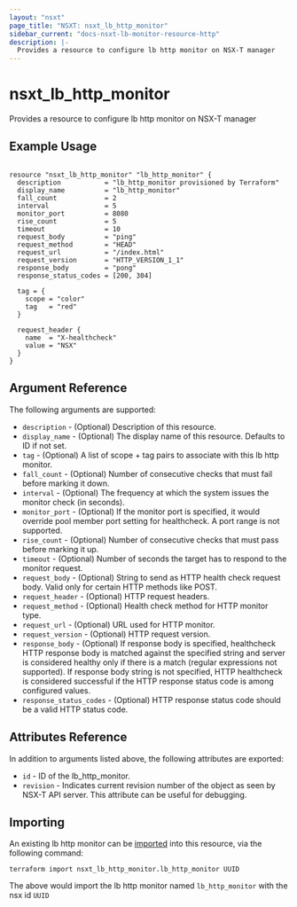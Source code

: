 ```yaml
---
layout: "nsxt"
page_title: "NSXT: nsxt_lb_http_monitor"
sidebar_current: "docs-nsxt-lb-monitor-resource-http"
description: |-
  Provides a resource to configure lb http monitor on NSX-T manager
---
```


# nsxt_lb_http_monitor

Provides a resource to configure lb http monitor on NSX-T manager

## Example Usage

```hcl

resource "nsxt_lb_http_monitor" "lb_http_monitor" {
  description           = "lb_http_monitor provisioned by Terraform"
  display_name          = "lb_http_monitor"
  fall_count            = 2
  interval              = 5
  monitor_port          = 8080
  rise_count            = 5
  timeout               = 10
  request_body          = "ping"
  request_method        = "HEAD"
  request_url           = "/index.html"
  request_version       = "HTTP_VERSION_1_1"
  response_body         = "pong"
  response_status_codes = [200, 304]

  tag = {
    scope = "color"
    tag   = "red"
  }

  request_header {
    name  = "X-healthcheck"
    value = "NSX"
  }
}
```

## Argument Reference

The following arguments are supported:

* `description` - (Optional) Description of this resource.
* `display_name` - (Optional) The display name of this resource. Defaults to ID if not set.
* `tag` - (Optional) A list of scope + tag pairs to associate with this lb http monitor.
* `fall_count` - (Optional) Number of consecutive checks that must fail before marking it down.
* `interval` - (Optional) The frequency at which the system issues the monitor check (in seconds).
* `monitor_port` - (Optional) If the monitor port is specified, it would override pool member port setting for healthcheck. A port range is not supported.
* `rise_count` - (Optional) Number of consecutive checks that must pass before marking it up.
* `timeout` - (Optional) Number of seconds the target has to respond to the monitor request.
* `request_body` - (Optional) String to send as HTTP health check request body. Valid only for certain HTTP methods like POST.
* `request_header` - (Optional) HTTP request headers.
* `request_method` - (Optional) Health check method for HTTP monitor type.
* `request_url` - (Optional) URL used for HTTP monitor.
* `request_version` - (Optional) HTTP request version.
* `response_body` - (Optional) If response body is specified, healthcheck HTTP response body is matched against the specified string and server is considered healthy only if there is a match (regular expressions not supported). If response body string is not specified, HTTP healthcheck is considered successful if the HTTP response status code is among configured values.
* `response_status_codes` - (Optional) HTTP response status code should be a valid HTTP status code.


## Attributes Reference

In addition to arguments listed above, the following attributes are exported:

* `id` - ID of the lb_http_monitor.
* `revision` - Indicates current revision number of the object as seen by NSX-T API server. This attribute can be useful for debugging.


## Importing

An existing lb http monitor can be [imported][docs-import] into this resource, via the following command:

[docs-import]: /docs/import/index.html

```
terraform import nsxt_lb_http_monitor.lb_http_monitor UUID
```

The above would import the lb http monitor named `lb_http_monitor` with the nsx id `UUID`

